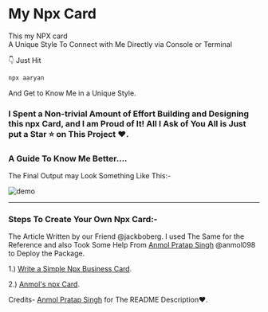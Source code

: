 # My Npx Card
This my NPX card 
 <br>
A Unique Style To Connect with Me Directly via Console or Terminal

👇 Just Hit 
```bash
npx aaryan
```
And Get to Know Me in a Unique Style.

### I Spent a Non-trivial Amount of Effort Building and Designing this npx Card, and I am Proud of It! All I Ask of You All is Just put a **Star** ⭐ on This Project ♥.

### A Guide To Know Me Better....
The Final Output may Look Something Like This:-

![demo](https://github.com/MasterCoder1234567890/Npx-Card/blob/master/Demo.gif)


<hr/>

### Steps To Create Your Own Npx Card:-
The Article Written by our Friend @jackboberg. I used The Same for the Reference and also Took Some Help From [Anmol Pratap Singh](https://github.com/anmol098) @anmol098 to Deploy the Package. 

1.) [Write a Simple Npx Business Card](https://studioelsa.se/blog/open-source-oss-npx-business-card).

2.) [Anmol's npx Card](https://github.com/anmol098/npx_card).

Credits- [Anmol Pratap Singh](https://github.com/anmol098) for The README Description♥.